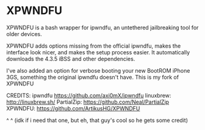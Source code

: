 # XPWNDFU

XPWNDFU is a bash wrapper for ipwndfu, an untethered jailbreaking tool for older devices.

XPWNDFU adds options missing from the official ipwndfu, makes the interface look nicer, and makes the setup process easier.
It automatically downloads the 4.3.5 iBSS and other dependencies.

I've also added an option for verbose booting your new BootROM iPhone 3GS, something the original ipwndfu doesn't have.
This is my fork of XPWNDFU



CREDITS:
ipwndfu https://github.com/axi0mX/ipwndfu
linuxbrew: http://linuxbrew.sh/
PartialZip: https://github.com/Neal/PartialZip
XPWNDFU: https://github.com/ArtikusHG/XPWNDFU

^
^ (idk if i need that one, but eh, that guy's cool so he gets some credit)

